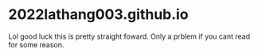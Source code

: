 # 2022lathang003.github.io
Lol good luck this is pretty straight foward. Only a prblem if you cant read for some reason.

